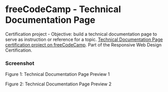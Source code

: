 # freeCodeCamp - Technical Documentation Page

Certification project -
Objective: build a technical documentation page to serve as instruction or reference for a topic.
[Technical Documentation Page certification project on freeCodeCamp](https://www.freecodecamp.org/learn/2022/responsive-web-design/build-a-technical-documentation-page-project/build-a-technical-documentation-page). Part of the Responsive Web Design Certification.

### Screenshot

Figure 1: Technical Documentation Page Preview 1

Figure 2: Technical Documentation Page Preview 2
